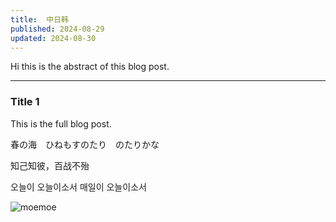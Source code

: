 ```yaml
---
title:  中日韩
published: 2024-08-29
updated: 2024-08-30
---
```

Hi this is the abstract of this blog post.

---

### Title 1

This is the full blog post.

春の海　ひねもすのたり　のたりかな

知己知彼，百战不殆

오늘이 오늘이소서 매일이 오늘이소서


![moemoe](l4ts.png)
